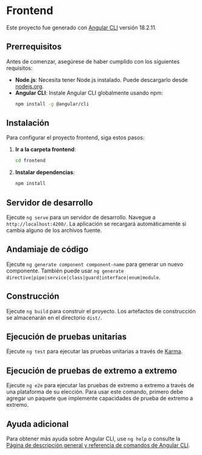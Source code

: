 # Frontend

Este proyecto fue generado con [Angular CLI](https://github.com/angular/angular-cli) versión 18.2.11.

## Prerrequisitos

Antes de comenzar, asegúrese de haber cumplido con los siguientes requisitos:

- **Node.js**: Necesita tener Node.js instalado. Puede descargarlo desde [nodejs.org](https://nodejs.org/).
- **Angular CLI**: Instale Angular CLI globalmente usando npm:
  ```bash
  npm install -g @angular/cli
  ```

## Instalación 

Para configurar el proyecto frontend, siga estos pasos:

1. **Ir a la carpeta frontend**:
   ```bash
   cd frontend
   ```

2. **Instalar dependencias**:
   ```bash
   npm install
   ```

## Servidor de desarrollo

Ejecute `ng serve` para un servidor de desarrollo. Navegue a `http://localhost:4200/`. La aplicación se recargará automáticamente si cambia alguno de los archivos fuente.

## Andamiaje de código

Ejecute `ng generate component component-name` para generar un nuevo componente. También puede usar `ng generate directive|pipe|service|class|guard|interface|enum|module`.

## Construcción

Ejecute `ng build` para construir el proyecto. Los artefactos de construcción se almacenarán en el directorio `dist/`.

## Ejecución de pruebas unitarias

Ejecute `ng test` para ejecutar las pruebas unitarias a través de [Karma](https://karma-runner.github.io).

## Ejecución de pruebas de extremo a extremo

Ejecute `ng e2e` para ejecutar las pruebas de extremo a extremo a través de una plataforma de su elección. Para usar este comando, primero debe agregar un paquete que implemente capacidades de prueba de extremo a extremo.

## Ayuda adicional

Para obtener más ayuda sobre Angular CLI, use `ng help` o consulte la [Página de descripción general y referencia de comandos de Angular CLI](https://angular.dev/tools/cli).
